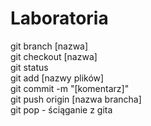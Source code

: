 # Laboratoria

git branch [nazwa]<br>
git checkout [nazwa]<br>
git status<br>
git add [nazwy plików]<br>
git commit -m "[komentarz]"<br>
git push origin [nazwa brancha]<br>
git pop - ściąganie z gita<br>
